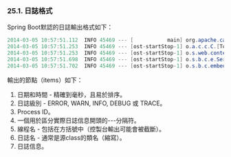 ### 25.1. 日誌格式

Spring Boot默認的日誌輸出格式如下：
```java
2014-03-05 10:57:51.112  INFO 45469 --- [           main] org.apache.catalina.core.StandardEngine  : Starting Servlet Engine: Apache Tomcat/7.0.52
2014-03-05 10:57:51.253  INFO 45469 --- [ost-startStop-1] o.a.c.c.C.[Tomcat].[localhost].[/]       : Initializing Spring embedded WebApplicationContext
2014-03-05 10:57:51.253  INFO 45469 --- [ost-startStop-1] o.s.web.context.ContextLoader            : Root WebApplicationContext: initialization completed in 1358 ms
2014-03-05 10:57:51.698  INFO 45469 --- [ost-startStop-1] o.s.b.c.e.ServletRegistrationBean        : Mapping servlet: 'dispatcherServlet' to [/]
2014-03-05 10:57:51.702  INFO 45469 --- [ost-startStop-1] o.s.b.c.embedded.FilterRegistrationBean  : Mapping filter: 'hiddenHttpMethodFilter' to: [/*]
```
輸出的節點（items）如下：

1. 日期和時間 - 精確到毫秒，且易於排序。
2. 日誌級別 - ERROR, WARN, INFO, DEBUG 或 TRACE。
3. Process ID。
4. 一個用於區分實際日誌信息開頭的---分隔符。
5. 線程名 - 包括在方括號中（控製台輸出可能會被截斷）。
6. 日誌名 - 通常是源class的類名（縮寫）。
7. 日誌信息。
